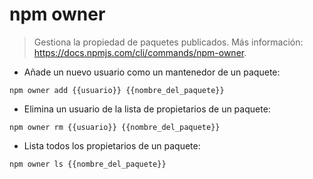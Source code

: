 # npm owner

> Gestiona la propiedad de paquetes publicados.
> Más información: <https://docs.npmjs.com/cli/commands/npm-owner>.

- Añade un nuevo usuario como un mantenedor de un paquete:

`npm owner add {{usuario}} {{nombre_del_paquete}}`

- Elimina un usuario de la lista de propietarios de un paquete:

`npm owner rm {{usuario}} {{nombre_del_paquete}}`

- Lista todos los propietarios de un paquete:

`npm owner ls {{nombre_del_paquete}}`
